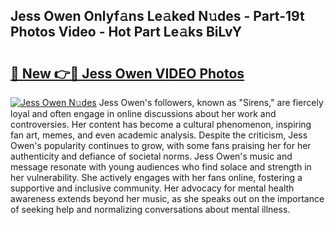 ## Jess Owen Onlyf𝚊ns Le𝚊ked N𝚞des - Part-19t Photos Video - Hot Part Le𝚊ks BiLvY

# <h2><a href="http://ac19016.deff.icu/?id=Jess+Owen">🔗 New 👉🔴 Jess Owen VIDEO Photos</a></h2>

[![Jess Owen N𝚞des](https://i.imgur.com/rIISA9y.gif)](http://ac19016.deff.icu/?id=Jess+Owen)
Jess Owen's followers, known as "Sirens," are fiercely loyal and often engage in online discussions about her work and controversies. Her content has become a cultural phenomenon, inspiring fan art, memes, and even academic analysis. Despite the criticism, Jess Owen's popularity continues to grow, with some fans praising her for her authenticity and defiance of societal norms. Jess Owen's music and message resonate with young audiences who find solace and strength in her vulnerability. She actively engages with her fans online, fostering a supportive and inclusive community. Her advocacy for mental health awareness extends beyond her music, as she speaks out on the importance of seeking help and normalizing conversations about mental illness.
